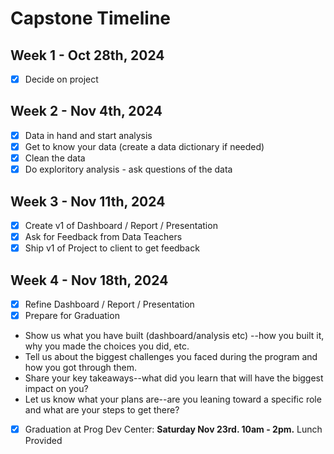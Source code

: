 # Capstone Timeline 

## Week 1 - Oct 28th, 2024 

- [x] Decide on project

## Week 2 - Nov 4th, 2024 

- [x] Data in hand and start analysis
- [x] Get to know your data (create a data dictionary if needed)
- [x] Clean the data
- [x] Do exploritory analysis - ask questions of the data 

## Week 3 - Nov 11th, 2024 

- [x] Create v1 of Dashboard / Report / Presentation 
- [x] Ask for Feedback from Data Teachers 
- [x] Ship v1 of Project to client to get feedback 

## Week 4 - Nov 18th, 2024 

- [x] Refine Dashboard / Report / Presentation 
- [x] Prepare for Graduation 
* Show us what you have built (dashboard/analysis etc) --how you built it, why you made the choices you did, etc.
* Tell us about the biggest challenges you faced during the program and how you got through them.
* Share your key takeaways--what did you learn that will have the biggest impact on you?
* Let us know what your plans are--are you leaning toward a specific role and what are your steps to get there?
- [x] Graduation at Prog Dev Center: **Saturday Nov 23rd. 10am - 2pm.** Lunch Provided 

